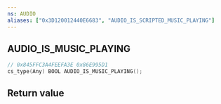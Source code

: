 ```yaml
---
ns: AUDIO
aliases: ["0x3D120012440E6683", "AUDIO_IS_SCRIPTED_MUSIC_PLAYING"]
---
```

## AUDIO_​IS_​MUSIC_​PLAYING

```c
// 0x845FFC3A4FEEFA3E 0x86E995D1
cs_type(Any) BOOL AUDIO_​IS_​MUSIC_​PLAYING();
```

## Return value
